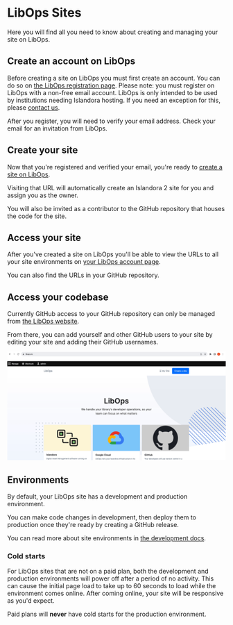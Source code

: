 # LibOps Sites

Here you will find all you need to know about creating and managing your site on LibOps.

## Create an account on LibOps

Before creating a site on LibOps you must first create an account. You can do so on [the LibOps registration page](https://www.libops.io/user/register). Please note: you must register on LibOps with a non-free email account. LibOps is only intended to be used by institutions needing Islandora hosting. If you need an exception for this, please [contact us](mailto:info@libops.io).

After you register, you will need to verify your email address. Check your email for an invitation from LibOps.

## Create your site

Now that you're registered and verified your email, you're ready to [create a site on LibOps](https://www.libops.io/site/create).

Visiting that URL will automatically create an Islandora 2 site for you and assign you as the owner.

You will also be invited as a contributor to the GitHub repository that houses the code for the site.

## Access your site

After you've created a site on LibOps you'll be able to view the URLs to all your site environments on [your LibOps account page](https://www.libops.io/user).

You can also find the URLs in your GitHub repository.

## Access your codebase

Currently GitHub access to your GitHub repository can only be managed from [the LibOps website](https://www.libops.io).

From there, you can add yourself and other GitHub users to your site by editing your site and adding their GitHub usernames.

![Demonstration of adding GitHub user to site](../assets/img/github.gif)

## Environments

By default, your LibOps site has a development and production environment.

You can make code changes in development, then deploy them to production once they're ready by creating a GitHub release.

You can read more about site environments in [the development docs](../development/index.md).

### Cold starts

For LibOps sites that are not on a paid plan, both the development and production environments will power off after a period of no activity. This can cause the initial page load to take up to 60 seconds to load while the environment comes online. After coming online, your site will be responsive as you'd expect.

Paid plans will **never** have cold starts for the production environment.
